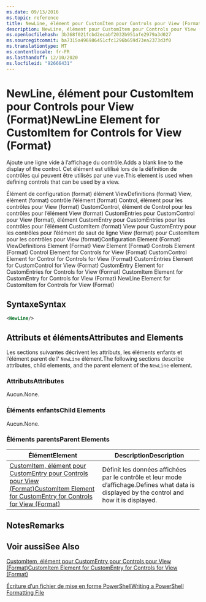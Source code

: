 ```yaml
---
ms.date: 09/13/2016
ms.topic: reference
title: NewLine, élément pour CustomItem pour Controls pour View (Format)
description: NewLine, élément pour CustomItem pour Controls pour View (Format)
ms.openlocfilehash: 3b368f021fcbd2ecabf2032b951afe2979a3d027
ms.sourcegitcommit: ba7315a496986451cfc1296b659d73ea2373d3f0
ms.translationtype: MT
ms.contentlocale: fr-FR
ms.lasthandoff: 12/10/2020
ms.locfileid: "92666431"
---
```

# <a name="newline-element-for-customitem-for-controls-for-view-format"></a><span data-ttu-id="0f934-103">NewLine, élément pour CustomItem pour Controls pour View (Format)</span><span class="sxs-lookup"><span data-stu-id="0f934-103">NewLine Element for CustomItem for Controls for View (Format)</span></span>

<span data-ttu-id="0f934-104">Ajoute une ligne vide à l’affichage du contrôle.</span><span class="sxs-lookup"><span data-stu-id="0f934-104">Adds a blank line to the display of the control.</span></span> <span data-ttu-id="0f934-105">Cet élément est utilisé lors de la définition de contrôles qui peuvent être utilisés par une vue.</span><span class="sxs-lookup"><span data-stu-id="0f934-105">This element is used when defining controls that can be used by a view.</span></span>

<span data-ttu-id="0f934-106">Élément de configuration (format) élément ViewDefinitions (format) View, élément (format) contrôle l’élément (format) Control, élément pour les contrôles pour View (format) CustomControl, élément de Control pour les contrôles pour l’élément View (format) CustomEntries pour CustomControl pour View (format), élément CustomEntry pour CustomEntries pour les contrôles pour l’élément CustomItem (format) View pour CustomEntry pour les contrôles pour l’élément de saut de ligne View (format) pour CustomItem pour les contrôles pour View (format)</span><span class="sxs-lookup"><span data-stu-id="0f934-106">Configuration Element (Format) ViewDefinitions Element (Format) View Element (Format) Controls Element (Format) Control Element for Controls for View (Format) CustomControl Element for Control for Controls for View (Format) CustomEntries Element for CustomControl for View (Format) CustomEntry Element for CustomEntries for Controls for View (Format) CustomItem Element for CustomEntry for Controls for View (Format) NewLine Element for CustomItem for Controls for View (Format)</span></span>

## <a name="syntax"></a><span data-ttu-id="0f934-107">Syntaxe</span><span class="sxs-lookup"><span data-stu-id="0f934-107">Syntax</span></span>

```xml
<NewLine/>
```

## <a name="attributes-and-elements"></a><span data-ttu-id="0f934-108">Attributs et éléments</span><span class="sxs-lookup"><span data-stu-id="0f934-108">Attributes and Elements</span></span>

<span data-ttu-id="0f934-109">Les sections suivantes décrivent les attributs, les éléments enfants et l’élément parent de l' `NewLine` élément.</span><span class="sxs-lookup"><span data-stu-id="0f934-109">The following sections describe attributes, child elements, and the parent element of the `NewLine` element.</span></span>

### <a name="attributes"></a><span data-ttu-id="0f934-110">Attributs</span><span class="sxs-lookup"><span data-stu-id="0f934-110">Attributes</span></span>

<span data-ttu-id="0f934-111">Aucun.</span><span class="sxs-lookup"><span data-stu-id="0f934-111">None.</span></span>

### <a name="child-elements"></a><span data-ttu-id="0f934-112">Éléments enfants</span><span class="sxs-lookup"><span data-stu-id="0f934-112">Child Elements</span></span>

<span data-ttu-id="0f934-113">Aucun.</span><span class="sxs-lookup"><span data-stu-id="0f934-113">None.</span></span>

### <a name="parent-elements"></a><span data-ttu-id="0f934-114">Éléments parents</span><span class="sxs-lookup"><span data-stu-id="0f934-114">Parent Elements</span></span>

|<span data-ttu-id="0f934-115">Élément</span><span class="sxs-lookup"><span data-stu-id="0f934-115">Element</span></span>|<span data-ttu-id="0f934-116">Description</span><span class="sxs-lookup"><span data-stu-id="0f934-116">Description</span></span>|
|-------------|-----------------|
|[<span data-ttu-id="0f934-117">CustomItem, élément pour CustomEntry pour Controls pour View (Format)</span><span class="sxs-lookup"><span data-stu-id="0f934-117">CustomItem Element for CustomEntry for Controls for View (Format)</span></span>](./customitem-element-for-customentry-for-controls-for-view-format.md)|<span data-ttu-id="0f934-118">Définit les données affichées par le contrôle et leur mode d’affichage.</span><span class="sxs-lookup"><span data-stu-id="0f934-118">Defines what data is displayed by the control and how it is displayed.</span></span>|

## <a name="remarks"></a><span data-ttu-id="0f934-119">Notes</span><span class="sxs-lookup"><span data-stu-id="0f934-119">Remarks</span></span>

## <a name="see-also"></a><span data-ttu-id="0f934-120">Voir aussi</span><span class="sxs-lookup"><span data-stu-id="0f934-120">See Also</span></span>

[<span data-ttu-id="0f934-121">CustomItem, élément pour CustomEntry pour Controls pour View (Format)</span><span class="sxs-lookup"><span data-stu-id="0f934-121">CustomItem Element for CustomEntry for Controls for View (Format)</span></span>](./customitem-element-for-customentry-for-controls-for-view-format.md)

[<span data-ttu-id="0f934-122">Écriture d’un fichier de mise en forme PowerShell</span><span class="sxs-lookup"><span data-stu-id="0f934-122">Writing a PowerShell Formatting File</span></span>](./writing-a-powershell-formatting-file.md)
